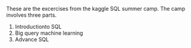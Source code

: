 These are the excercises from the kaggle SQL summer camp. The camp involves three parts.
1. Introductionto SQL
2. Big query machine learning
3. Advance SQL 
